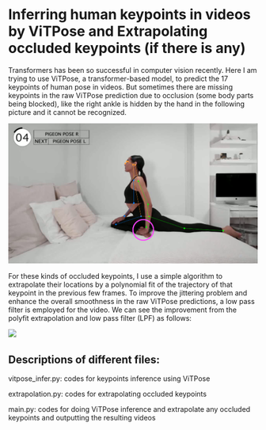 # Inferring human keypoints in videos by ViTPose and Extrapolating occluded keypoints (if there is any)

Transformers has been so successful in computer vision recently. Here I am trying to use ViTPose, a transformer-based model, to predict the 17 keypoints of human pose in videos. But sometimes there are missing keypoints in the raw ViTPose prediction due to occlusion (some body parts being blocked), like the right ankle is hidden by the hand in the following picture and it cannot be recognized.

<img src="./example_occlusion.png" width="600" >

For these kinds of occluded keypoints, I use a simple algorithm to extrapolate their locations by a polynomial fit of the trajectory of that keypoint in the previous few frames. To improve the jittering problem and enhance the overall smoothness in the raw ViTPose predictions, a low pass filter is employed for the video. We can see the improvement from the polyfit extrapolation and low pass filter (LPF) as follows:

<img src="./sample_results.gif" width="600" >

Descriptions of different files:
---

vitpose_infer.py: codes for keypoints inference using ViTPose

extrapolation.py: codes for extrapolating occluded keypoints

main.py: codes for doing ViTPose inference and extrapolate any occluded keypoints
and outputting the resulting videos